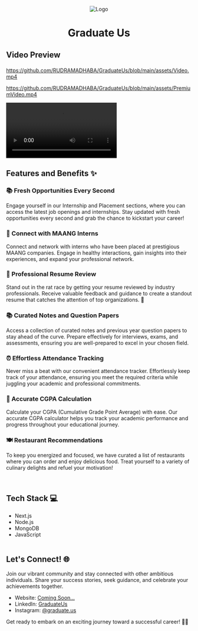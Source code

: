 <p align="center">
  <img src="https://github.com/Graduate-Us/Web-Version/assets/99486732/00cbc545-8794-43a6-a881-8ee04d7ebe43" alt="Logo">
</p><h1 align="center"> Graduate Us</h1> 

## <p > Video Preview </p>

https://github.com/RUDRAMADHABA/GraduateUs/blob/main/assets/Video.mp4

https://github.com/RUDRAMADHABA/GraduateUs/blob/main/assets/PremiumVideo.mp4


<video controls>
  <source src="assets/Premiumvideo.mp4" type="video/mp4">
  Your browser does not support the video tag.
</video>

 ## Features and Benefits ✨

### 📚 Fresh Opportunities Every Second
Engage yourself in our Internship and Placement sections, where you can access the latest job openings and internships. Stay updated with fresh opportunities every second and grab the chance to kickstart your career!

### 🤝 Connect with MAANG Interns
Connect and network with interns who have been placed at prestigious MAANG companies. Engage in healthy interactions, gain insights into their experiences, and expand your professional network.

### 📝 Professional Resume Review
Stand out in the rat race by getting your resume reviewed by industry professionals. Receive valuable feedback and guidance to create a standout resume that catches the attention of top organizations. 💼

### 📚 Curated Notes and Question Papers
Access a collection of curated notes and previous year question papers to stay ahead of the curve. Prepare effectively for interviews, exams, and assessments, ensuring you are well-prepared to excel in your chosen field.

### ⏰ Effortless Attendance Tracking
Never miss a beat with our convenient attendance tracker. Effortlessly keep track of your attendance, ensuring you meet the required criteria while juggling your academic and professional commitments.

### 🧮 Accurate CGPA Calculation
Calculate your CGPA (Cumulative Grade Point Average) with ease. Our accurate CGPA calculator helps you track your academic performance and progress throughout your educational journey.

### 🍽️ Restaurant Recommendations
To keep you energized and focused, we have curated a list of restaurants where you can order and enjoy delicious food. Treat yourself to a variety of culinary delights and refuel your motivation!
 
 <br/>

## Tech Stack 💻

- Next.js &nbsp;&nbsp;&nbsp;&nbsp;&nbsp; 
- Node.js &nbsp;&nbsp;&nbsp;&nbsp;
- MongoDB 
- JavaScript&nbsp;&nbsp;
 <br/></br>

                                                                                                                                     
## Let's Connect! 🌐

Join our vibrant community and stay connected with other ambitious individuals. Share your success stories, seek guidance, and celebrate your achievements together.

- Website: [Coming Soon...]()
- LinkedIn: [GraduateUs](https://www.linkedin.com/company/graduateus/)
- Instagram: [@graduate.us](https://instagram.com/graduate.us?igshid=MzRlODBiNWFlZA==)

Get ready to embark on an exciting journey toward a successful career! 💼✨
